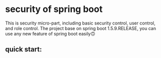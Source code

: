 # security of spring boot
This is security micro-part, including basic security control, user control, and
role control. The project base on spring boot 1.5.9.RELEASE, you can use any new
 feature of spring boot easily🙃

## quick start: